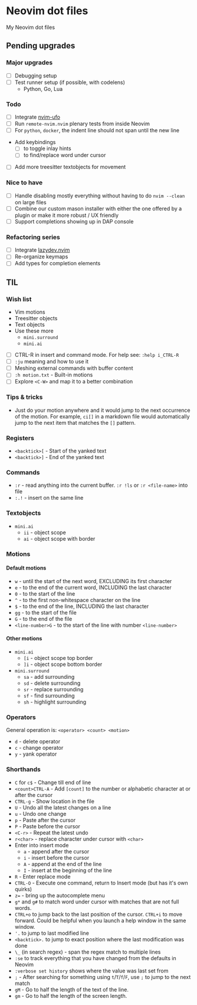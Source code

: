 # Neovim dot files

My Neovim dot files

## Pending upgrades

### Major upgrades

- [ ] Debugging setup
- [ ] Test runner setup (if possible, with codelens)
  - Python, Go, Lua

### Todo

- [ ] Integrate [nvim-ufo](https://github.com/kevinhwang91/nvim-ufo)
- [ ] Run `remote-nvim.nvim` plenary tests from inside Neovim
- [ ] For `python`, `docker`, the indent line should not span until the new line
- Add keybindings
  - [ ] to toggle inlay hints
  - [ ] to find/replace word under cursor
- [ ] Add more treesitter textobjects for movement

### Nice to have

- [ ] Handle disabling mostly everything without having to do `nvim --clean` on
  large files
- [ ] Combine our custom mason installer with either the one offered by a plugin
  or make it more robust / UX friendly
- [ ] Support completions showing up in DAP console

### Refactoring series

- [ ] Integrate [lazydev.nvim](https://github.com/folke/lazydev.nvim)
- [ ] Re-organize keymaps
- [ ] Add types for completion elements

## TIL

### Wish list

- Vim motions
- Treesitter objects
- Text objects
- Use these more
  - `mini.surround`
  - `mini.ai`
- [ ] CTRL-R in insert and command mode. For help see: `:help i_CTRL-R`
- [ ] `:ju` meaning and how to use it
- [ ] Meshing external commands with buffer content
- [ ] `:h motion.txt` - Built-in motions
- [ ] Explore `<C-W>` and map it to a better combination

### Tips & tricks

- Just do your motion anywhere and it would jump to the next occurrence of the
  motion. For example, `ci[]` in a markdown file would automatically jump to
  the next item that matches the `[]` pattern.

### Registers

- `<backtick>[` - Start of the yanked text
- `<backtick>]` - End of the yanked text

### Commands

- `:r` - read anything into the current buffer. `:r !ls` or `:r <file-name>` into
  file
- `:.!` - insert on the same line

### Textobjects

- `mini.ai`
  - `ii` - object scope
  - `ai` - object scope with border

### Motions

#### Default motions

- `w` - until the start of the next word, EXCLUDING its first character
- `e` - to the end of the current word, INCLUDING the last character
- `0` - to the start of the line
- `^` - to the first non-whitespace character on the line
- `$` - to the end of the line, INCLUDING the last character
- `gg` - to the start of the file
- `G` - to the end of the file
- `<line-number>G` - to the start of the line with number `<line-number>`

#### Other motions

- `mini.ai`
  - `[i` - object scope top border
  - `]i` - object scope bottom border
- `mini.surround`
  - `sa` - add surrounding
  - `sd` - delete surrounding
  - `sr` - replace surrounding
  - `sf` - find surrounding
  - `sh` - highlight surrounding

### Operators

General operation is: `<operator> <count> <motion>`

- `d` - delete operator
- `c` - change operator
- `y` - yank operator

### Shorthands

- `C` for `c$` - Change till end of line
- `<count>CTRL-A` - Add `[count]` to the number or alphabetic character at
  or after the cursor
- `CTRL-g` - Show location in the file
- `U` - Undo all the latest changes on a line
- `u` - Undo one change
- `p` - Paste after the cursor
- `P` - Paste before the cursor
- `<C-r>` - Repeat the latest undo
- `r<char>` - replace character under cursor with `<char>`
- Enter into insert mode
  - `a` - append after the cursor
  - `i` - insert before the cursor
  - `A` - append at the end of the line
  - `I` - insert at the beginning of the line
- `R` - Enter replace mode
- `CTRL-O` - Execute one command, return to Insert mode (but has it's own quirks)
- `z=` - bring up the autocomplete menu
- `g*` and `g#` to match word under cursor with matches that are not full words.
- `CTRL+o` to jump back to the last position of the cursor. `CTRL+i` to move
  forward. Could be helpful when you launch a help window in the same window.
- `'.` to jump to last modified line
- `<backtick>.` to jump to exact position where the last modification was done
- `\_` (in search regex) - span the regex match to multiple lines
- `:se` to track everything that you have changed from the defaults in Neovim
- `:verbose set history` shows where the value was last set from
- `;` - After searching for something using `t`/`T`/`f`/`F`, use `;` to jump to
  the next match
- `gM` - Go to half the length of the text of the line.
- `gm` - Go to half the length of the screen length.
